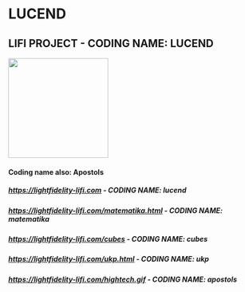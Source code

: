 # LUCEND
## LIFI PROJECT - CODING NAME: LUCEND

<img src="https://lightfidelity-lifi.com/antistereotiplogo.png" width="200" />

#### Coding name also: Apostols

##### https://lightfidelity-lifi.com  -  CODING NAME: lucend
##### https://lightfidelity-lifi.com/matematika.html  -  CODING NAME: matematika
##### https://lightfidelity-lifi.com/cubes  -  CODING NAME: cubes
##### https://lightfidelity-lifi.com/ukp.html  -  CODING NAME: ukp
##### https://lightfidelity-lifi.com/hightech.gif  -  CODING NAME: apostols
